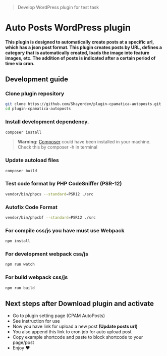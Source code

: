 > Develop WordPress plugin for test task
# Auto Posts WordPress plugin 
#### This plugin is designed to automatically create posts at a specific url, which has a json post format. This plugin creates posts by URL, defines a category that is automatically created, loads the image into feature images, etc. The addition of posts is indicated after a certain period of time via cron.
## Development guide
### Clone plugin repository
```bash
git clone https://github.com/Shayerdev/plugin-cpamatica-autoposts.git
cd plugin-cpamatica-autoposts
```
### Install development dependency.
```bash
composer install
```
> **Warning:** <a href="https://getcomposer.org/" target="_blank">Composer</a> could have been installed in your machine. Check this by composer -h in terminal
### Update autoload files
```bash
composer build
```
### Test code format by PHP CodeSniffer (PSR-12)
```bash
vendor/bin/phpcs --standard=PSR12 ./src
```
### Autofix Code Format
```bash
vendor/bin/phpcbf --standard=PSR12 ./src
```
### For compile css/js you have must use Webpack
```bash
npm install
```
### For development webpack css/js 
```bash
npm run watch
```
### For build webpack css/js
```bash
npm run build
```

## Next steps after Download plugin and activate
- Go to plugin setting page (CPAM AutoPosts)
- See instruction for use
- Now you have link for upload a new post **(Update posts url)**
- You also append this link to cron job for auto upload post
- Copy example shortcode and paste to block shortcode to your page/post
- Enjoy ❤️